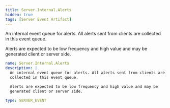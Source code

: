 ```yaml
---
title: Server.Internal.Alerts
hidden: true
tags: [Server Event Artifact]
---
```


An internal event queue for alerts. All alerts sent from clients are
collected in this event queue.

Alerts are expected to be low frequency and high value and may be
generated client or server side.


```yaml
name: Server.Internal.Alerts
description: |
  An internal event queue for alerts. All alerts sent from clients are
  collected in this event queue.

  Alerts are expected to be low frequency and high value and may be
  generated client or server side.

type: SERVER_EVENT

```
